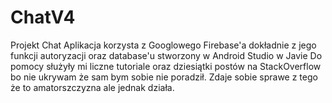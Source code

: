 # ChatV4
Projekt Chat Aplikacja korzysta z Googlowego Firebase'a dokładnie z jego funkcji autoryzacji oraz database'u 
stworzony w Android Studio w Javie
Do pomocy służyły mi liczne tutoriale oraz dziesiątki postów na StackOverflow bo nie ukrywam że sam bym sobie nie poradził.
Zdaje sobie sprawe z tego że to amatorszczyzna ale jednak działa.
